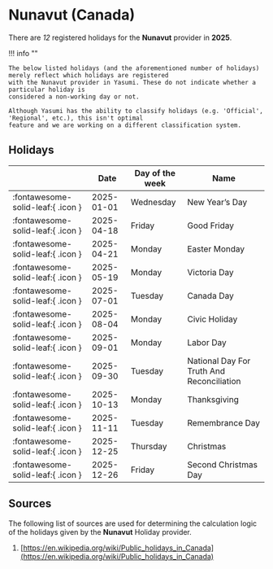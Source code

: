 # Nunavut (Canada)

There are _12_ registered holidays for the **Nunavut** provider in **2025**.

!!! info ""

    The below listed holidays (and the aforementioned number of holidays) merely reflect which holidays are registered
    with the Nunavut provider in Yasumi. These do not indicate whether a particular holiday is
    considered a non-working day or not.

    Although Yasumi has the ability to classify holidays (e.g. 'Official', 'Regional', etc.), this isn't optimal
    feature and we are working on a different classification system.

## Holidays

|     | Date | Day of the week | Name |
| --- | ---- | --------------- | ---- |
| :fontawesome-solid-leaf:{ .icon } | 2025-01-01 | Wednesday | New Year’s Day |
| :fontawesome-solid-leaf:{ .icon } | 2025-04-18 | Friday | Good Friday |
| :fontawesome-solid-leaf:{ .icon } | 2025-04-21 | Monday | Easter Monday |
| :fontawesome-solid-leaf:{ .icon } | 2025-05-19 | Monday | Victoria Day |
| :fontawesome-solid-leaf:{ .icon } | 2025-07-01 | Tuesday | Canada Day |
| :fontawesome-solid-leaf:{ .icon } | 2025-08-04 | Monday | Civic Holiday |
| :fontawesome-solid-leaf:{ .icon } | 2025-09-01 | Monday | Labor Day |
| :fontawesome-solid-leaf:{ .icon } | 2025-09-30 | Tuesday | National Day For Truth And Reconciliation |
| :fontawesome-solid-leaf:{ .icon } | 2025-10-13 | Monday | Thanksgiving |
| :fontawesome-solid-leaf:{ .icon } | 2025-11-11 | Tuesday | Remembrance Day |
| :fontawesome-solid-leaf:{ .icon } | 2025-12-25 | Thursday | Christmas |
| :fontawesome-solid-leaf:{ .icon } | 2025-12-26 | Friday | Second Christmas Day |

## Sources

The following list of sources are used for determining the calculation logic of
the holidays given by the **Nunavut** Holiday provider.

1. [https://en.wikipedia.org/wiki/Public_holidays_in_Canada](https://en.wikipedia.org/wiki/Public_holidays_in_Canada)
